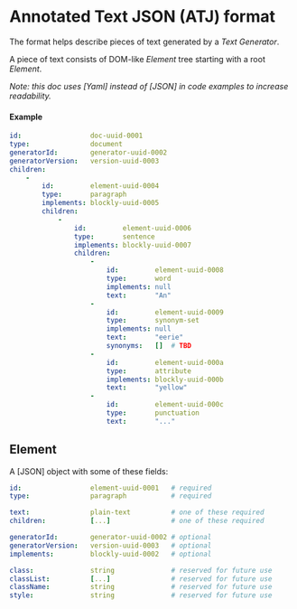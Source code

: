 #   Annotated Text JSON (ATJ) format

The format helps describe pieces of text generated by a _Text Generator_.

A piece of text consists of DOM-like _Element_ tree starting with a root _Element_.

_*Note:* this doc uses [Yaml] instead of [JSON] in code examples to increase readability._

####    Example

```yaml
id:                 doc-uuid-0001
type:               document
generatorId:        generator-uuid-0002
generatorVersion:   version-uuid-0003
children:
    -
        id:         element-uuid-0004
        type:       paragraph
        implements: blockly-uuid-0005
        children:
            -
                id:         element-uuid-0006
                type:       sentence
                implements: blockly-uuid-0007
                children:
                    -
                        id:         element-uuid-0008
                        type:       word
                        implements: null
                        text:       "An"
                    -
                        id:         element-uuid-0009
                        type:       synonym-set
                        implements: null
                        text:       "eerie"
                        synonyms:   []  # TBD
                    -
                        id:         element-uuid-000a
                        type:       attribute
                        implements: blockly-uuid-000b
                        text:       "yellow"
                    -
                        id:         element-uuid-000c
                        type:       punctuation
                        text:       "..."
```

## Element

A [JSON] object with some of these fields:

```yaml
id:                 element-uuid-0001   # required
type:               paragraph           # required

text:               plain-text          # one of these required
children:           [...]               # one of these required

generatorId:        generator-uuid-0002 # optional
generatorVersion:   version-uuid-0003   # optional
implements:         blockly-uuid-0002   # optional

class:              string              # reserved for future use
classList:          [...]               # reserved for future use
className:          string              # reserved for future use
style:              string              # reserved for future use
```
